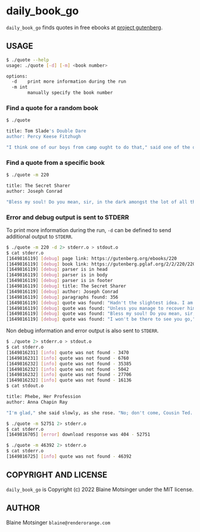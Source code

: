 # daily_book_go

`daily_book_go` finds quotes in free ebooks at [project gutenberg](https://www.gutenberg.org).

## USAGE

```bash
$ ./quote --help
usage: ./quote [-d] [-m] <book number>

options:
  -d	print more information during the run
  -m int
    	manually specify the book number
```

### Find a quote for a random book

```bash
$ ./quote

title: Tom Slade's Double Dare
author: Percy Keese Fitzhugh

"I think one of our boys from camp ought to do that," said one of the other scoutmasters. "How about you, Roy?"  https://gutenberg.org/ebooks/19590
```

### Find a quote from a specific book

```bash
$ ./quote -m 220

title: The Secret Sharer
author: Joseph Conrad

"Bless my soul! Do you mean, sir, in the dark amongst the lot of all them islands and reefs and shoals?"  https://gutenberg.org/ebooks/220
```

### Error and debug output is sent to STDERR

To print more information during the run, `-d` can be defined to send additional output to `STDERR`.

```bash
$ ./quote -m 220 -d 2> stderr.o > stdout.o
$ cat stderr.o
[1649816119] [debug] page link: https://gutenberg.org/ebooks/220
[1649816119] [debug] book link: https://gutenberg.pglaf.org/2/2/220/220.txt
[1649816119] [debug] parser is in head
[1649816119] [debug] parser is in body
[1649816119] [debug] parser is in footer
[1649816119] [debug] title: The Secret Sharer
[1649816119] [debug] author: Joseph Conrad
[1649816119] [debug] paragraphs found: 356
[1649816119] [debug] quote was found: "Hadn't the slightest idea. I am the mate of her--" He paused and corrected himself. "I should say I _was_." 
[1649816119] [debug] quote was found: "Unless you manage to recover him before tomorrow," I assented, dispassionately.... "I mean, alive." 
[1649816119] [debug] quote was found: "Bless my soul! Do you mean, sir, in the dark amongst the lot of all them islands and reefs and shoals?" 
[1649816119] [debug] quote was found: "I won't be there to see you go," I began with an effort. "The rest ... I only hope I have understood, too." 
```

Non debug information and error output is also sent to `STDERR`.

```bash
$ ./quote 2> stderr.o > stdout.o
$ cat stderr.o
[1649816231] [info] quote was not found - 3470
[1649816231] [info] quote was not found - 6760
[1649816232] [info] quote was not found - 35385
[1649816232] [info] quote was not found - 5042
[1649816232] [info] quote was not found - 27706
[1649816232] [info] quote was not found - 16136
$ cat stdout.o

title: Phebe, Her Profession
author: Anna Chapin Ray

"I'm glad," she said slowly, as she rose. "No; don't come, Cousin Ted. I want to think it over."  https://gutenberg.org/ebooks/12584
```

```bash
$ ./quote -m 52751 2> stderr.o
$ cat stderr.o
[1649816705] [error] download response was 404 - 52751
```

```bash
$ ./quote -m 46392 2> stderr.o
$ cat stderr.o
[1649816725] [info] quote was not found - 46392
```

## COPYRIGHT AND LICENSE

`daily_book_go` is Copyright (c) 2022 Blaine Motsinger under the MIT license.

## AUTHOR

Blaine Motsinger `blaine@renderorange.com`
